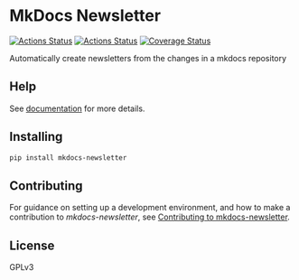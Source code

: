 # MkDocs Newsletter

[![Actions Status](https://github.com/lyz-code/mkdocs-newsletter/workflows/Tests/badge.svg)](https://github.com/lyz-code/mkdocs-newsletter/actions)
[![Actions Status](https://github.com/lyz-code/mkdocs-newsletter/workflows/Build/badge.svg)](https://github.com/lyz-code/mkdocs-newsletter/actions)
[![Coverage Status](https://coveralls.io/repos/github/lyz-code/mkdocs-newsletter/badge.svg?branch=master)](https://coveralls.io/github/lyz-code/mkdocs-newsletter?branch=master)

Automatically create newsletters from the changes in a mkdocs repository

## Help

See [documentation](https://lyz-code.github.io/mkdocs-newsletter) for more details.

## Installing

```bash
pip install mkdocs-newsletter
```

## Contributing

For guidance on setting up a development environment, and how to make
a contribution to *mkdocs-newsletter*, see [Contributing to
mkdocs-newsletter](https://lyz-code.github.io/mkdocs-newsletter/contributing).

## License

GPLv3
